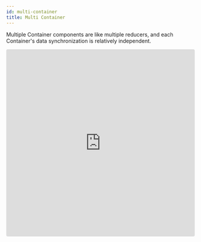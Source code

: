 ```yaml
---
id: multi-container
title: Multi Container
---
```


Multiple Container components are like multiple reducers, and each Container's data synchronization is relatively independent.


<iframe src="https://codesandbox.io/embed/github/andycall/RCRE/tree/master/examples/multi-container?fontsize=14" title="multi-container" style="width:100%; height:500px; border:0; border-radius: 4px; overflow:hidden;" sandbox="allow-modals allow-forms allow-popups allow-scripts allow-same-origin"></iframe>